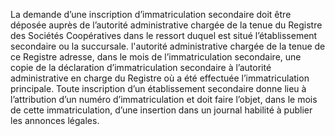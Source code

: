 La demande d’une inscription d’immatriculation secondaire doit être déposée auprès de l’autorité administrative chargée de la tenue du Registre des Sociétés Coopératives dans le ressort duquel est situé l’établissement secondaire ou la succursale.
l'autorité administrative chargée de la tenue de ce Registre adresse, dans le mois de l’immatriculation secondaire, une copie de la déclaration d’immatriculation secondaire à l’autorité administrative en charge du Registre où a été effectuée l’immatriculation principale.
Toute inscription d’un établissement secondaire donne lieu à l’attribution d’un numéro d’immatriculation et doit faire l’objet, dans le mois de cette immatriculation, d’une insertion dans un journal habilité à publier les annonces légales.